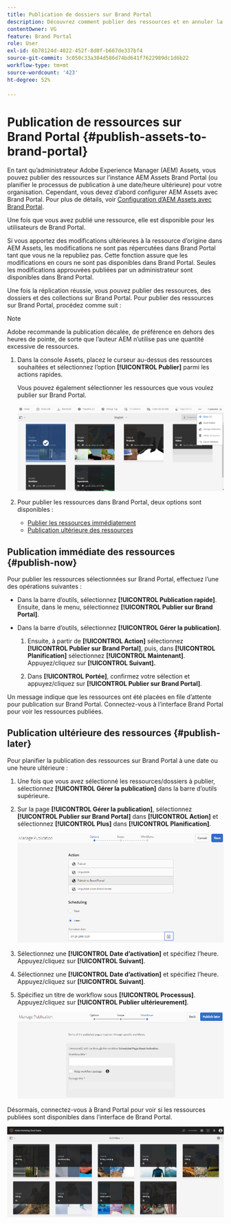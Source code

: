 ```yaml
---
title: Publication de dossiers sur Brand Portal
description: Découvrez comment publier des ressources et en annuler la publication sur Brand Portal.
contentOwner: VG
feature: Brand Portal
role: User
exl-id: 6b78124d-4022-452f-8d0f-b667de337bf4
source-git-commit: 3c050c33a384d586d74bd641f7622989dc1d6b22
workflow-type: tm+mt
source-wordcount: '423'
ht-degree: 52%

---
```


# Publication de ressources sur Brand Portal {#publish-assets-to-brand-portal}

En tant qu’administrateur Adobe Experience Manager (AEM) Assets, vous pouvez publier des ressources sur l’instance AEM Assets Brand Portal (ou planifier le processus de publication à une date/heure ultérieure) pour votre organisation. Cependant, vous devez d’abord configurer AEM Assets avec Brand Portal. Pour plus de détails, voir [Configuration d’AEM Assets avec Brand Portal](configure-aem-assets-with-brand-portal.md).

Une fois que vous avez publié une ressource, elle est disponible pour les utilisateurs de Brand Portal.

Si vous apportez des modifications ultérieures à la ressource d’origine dans AEM Assets, les modifications ne sont pas répercutées dans Brand Portal tant que vous ne la republiez pas. Cette fonction assure que les modifications en cours ne sont pas disponibles dans Brand Portal. Seules les modifications approuvées publiées par un administrateur sont disponibles dans Brand Portal.

Une fois la réplication réussie, vous pouvez publier des ressources, des dossiers et des collections sur Brand Portal. Pour publier des ressources sur Brand Portal, procédez comme suit :

>[!NOTE]
>
>Adobe recommande la publication décalée, de préférence en dehors des heures de pointe, de sorte que l’auteur AEM n’utilise pas une quantité excessive de ressources.

1. Dans la console Assets, placez le curseur au-dessus des ressources souhaitées et sélectionnez l’option **[!UICONTROL Publier]** parmi les actions rapides.

   Vous pouvez également sélectionner les ressources que vous voulez publier sur Brand Portal.

   ![publish2bp-2](assets/publish2bp-2.png)

2. Pour publier les ressources dans Brand Portal, deux options sont disponibles :
   * [Publier les ressources immédiatement](#publish-now)
   * [Publication ultérieure des ressources](#publish-later)

## Publication immédiate des ressources {#publish-now}

Pour publier les ressources sélectionnées sur Brand Portal, effectuez l’une des opérations suivantes :

* Dans la barre d’outils, sélectionnez **[!UICONTROL Publication rapide]**. Ensuite, dans le menu, sélectionnez **[!UICONTROL Publier sur Brand Portal]**.

* Dans la barre d’outils, sélectionnez **[!UICONTROL Gérer la publication]**.

   1. Ensuite, à partir de **[!UICONTROL Action]** sélectionnez **[!UICONTROL Publier sur Brand Portal]**, puis, dans **[!UICONTROL Planification]** sélectionnez **[!UICONTROL Maintenant]**. Appuyez/cliquez sur **[!UICONTROL Suivant].**

   2. Dans **[!UICONTROL Portée]**, confirmez votre sélection et appuyez/cliquez sur **[!UICONTROL Publier sur Brand Portal]**.

Un message indique que les ressources ont été placées en file d’attente pour publication sur Brand Portal. Connectez-vous à l’interface Brand Portal pour voir les ressources publiées.

## Publication ultérieure des ressources {#publish-later}

Pour planifier la publication des ressources sur Brand Portal à une date ou une heure ultérieure :

1. Une fois que vous avez sélectionné les ressources/dossiers à publier, sélectionnez **[!UICONTROL Gérer la publication]** dans la barre d’outils supérieure.
2. Sur la page **[!UICONTROL Gérer la publication]**, sélectionnez **[!UICONTROL Publier sur Brand Portal]** dans **[!UICONTROL Action]** et sélectionnez **[!UICONTROL Plus]** dans **[!UICONTROL Planification]**.

   ![publishlaterbp-1](assets/publishlaterbp-1.png)

3. Sélectionnez une **[!UICONTROL Date d’activation]** et spécifiez l’heure. Appuyez/cliquez sur **[!UICONTROL Suivant]**.
4. Sélectionnez une **[!UICONTROL Date d’activation]** et spécifiez l’heure. Appuyez/cliquez sur **[!UICONTROL Suivant]**.
5. Spécifiez un titre de workflow sous **[!UICONTROL Processus]**. Appuyez/cliquez sur **[!UICONTROL Publier ultérieurement]**.

   ![publishworkflow](assets/publishworkflow.png)

Désormais, connectez-vous à Brand Portal pour voir si les ressources publiées sont disponibles dans l’interface de Brand Portal.

![bp_631_landing_page](assets/bp_landing_page.png)
